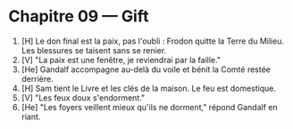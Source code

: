 # Chapitre 09 — Gift

1. [H] Le don final est la paix, pas l'oubli : Frodon quitte la Terre du Milieu. Les blessures se taisent sans se renier.
2. [V] "La paix est une fenêtre, je reviendrai par la faille."
3. [He] Gandalf accompagne au-delà du voile et bénit la Comté restée derrière.
4. [H] Sam tient le Livre et les clés de la maison. Le feu est domestique.
5. [V] "Les feux doux s'endorment."
6. [He] "Les foyers veillent mieux qu'ils ne dorment," répond Gandalf en riant.
